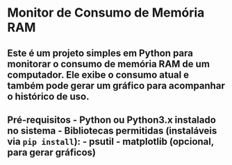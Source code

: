 # Monitor de Consumo de Memória RAM 
## Este é um projeto simples em Python para monitorar o consumo de memória RAM de um computador. Ele exibe o consumo atual e também pode gerar um gráfico para acompanhar o histórico de uso.
## Pré-requisitos - Python ou Python3.x instalado no sistema - Bibliotecas permitidas (instaláveis ​​via `pip install`): - psutil - matplotlib (opcional, para gerar gráficos) 

